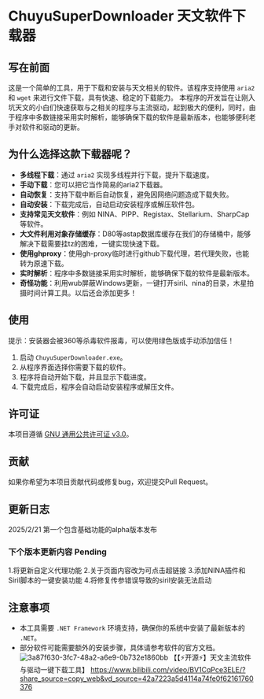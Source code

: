 # ChuyuSuperDownloader 天文软件下载器
## 写在前面
这是一个简单的工具，用于下载和安装与天文相关的软件。该程序支持使用 `aria2` 和 `wget` 来进行文件下载，具有快速、稳定的下载能力。
本程序的开发旨在让刚入坑天文的小白们快速获取与之相关的程序与主流驱动，起到极大的便利，同时，由于程序中多数链接采用实时解析，能够确保下载的软件是最新版本，也能够便利老手对软件和驱动的更新。
## 为什么选择这款下载器呢？

- **多线程下载**：通过 `aria2` 实现多线程并行下载，提升下载速度。
- **手动下载**：您可以把它当作简易的aria2下载器。
- **自动恢复**：支持下载中断后自动恢复，避免因网络问题造成下载失败。
- **自动安装**：下载完成后，自动启动安装程序或解压软件包。
- **支持常见天文软件**：例如 NINA、PIPP、Registax、Stellarium、SharpCap 等软件。
- **大文件利用对象存储缓存**：D80等astap数据库缓存在我们的存储桶中，能够解决下载需要挂tz的困难，一键实现快速下载。
- **使用ghproxy**：使用gh-proxy临时进行github下载代理，若代理失败，也能转为原速下载。
- **实时解析**：程序中多数链接采用实时解析，能够确保下载的软件是最新版本。
- **奇怪功能**：利用wub屏蔽Windows更新，一键打开siril、nina的目录，木星拍摄时间计算工具。以后还会添加更多！

## 使用
提示：安装器会被360等杀毒软件报毒，可以使用绿色版或手动添加信任！
1. 启动 `ChuyuSuperDownloader.exe`。
2. 从程序界面选择你需要下载的软件。
3. 程序将自动开始下载，并且显示下载进度。
4. 下载完成后，程序会自动启动安装程序或解压文件。

## 许可证

本项目遵循 [GNU 通用公共许可证 v3.0](https://www.gnu.org/licenses/gpl-3.0.html)。

## 贡献

如果你希望为本项目贡献代码或修复bug，欢迎提交Pull Request。

## 更新日志
2025/2/21 第一个包含基础功能的alpha版本发布

### 下个版本更新内容 Pending
1.将更新自定义代理功能
2.关于页面内容改为可点击超链接
3.添加NINA插件和Siril脚本的一键安装功能
4.将修复传参错误导致的siril安装无法启动

## 注意事项

- 本工具需要 `.NET Framework` 环境支持，确保你的系统中安装了最新版本的 `.NET`。
- 部分软件可能需要额外的安装步骤，具体请参考软件的官方文档。
  ![3a87f630-3fc7-48a2-a6e9-0b732e1860bb](https://github.com/user-attachments/assets/4ab2c791-5cc6-47f6-b6a7-48dece436d8a)
  【【⚡开源⚡】天文主流软件与驱动一键下载工具】 https://www.bilibili.com/video/BV1CqPce3ELE/?share_source=copy_web&vd_source=42a7223a5d4114a74fe0f62161760376
